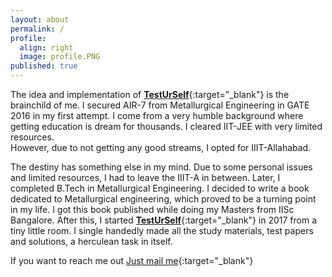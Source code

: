 ```yaml
---
layout: about
permalink: /
profile:
  align: right
  image: profile.PNG
published: true
---
```


The idea and implementation of [**TestUrSelf**](https://www.testurself.in){:target="_blank"} is the brainchild of me. I secured AIR-7 from Metallurgical Engineering in GATE 2016 in my first attempt. I come from a very humble background where getting education is dream for thousands. I cleared IIT-JEE with very limited resources. <br> However, due to not getting any good streams, I opted for IIIT-Allahabad. 

The destiny has something else in my mind. Due to some personal issues and limited resources, I had to leave the IIIT-A in between. Later, I completed B.Tech in Metallurgical Engineering. I decided to write a book dedicated to Metallurgical engineering, which proved to be a turning point in my life. I got this book published while doing my Masters from IISc Bangalore. After this, I started [**TestUrSelf**](https://www.testurself.in){:target="_blank"} in 2017 from a tiny little room. I single handedly made all the study materials, test papers and solutions, a herculean task in itself. 

If you want to reach me out [Just mail me](mailto:samarjeet.xyz@gmail.com){:target="_blank"}
